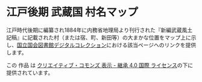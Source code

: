 # 江戸後期 武蔵国 村名マップ
江戸時代後期に編纂され1884年に内務省地理局より刊行された『新編武蔵風土記稿』に記載された村（または宿、町、新田等）の大まかな位置をマップ上に示し、[国立国会図書館デジタルコレクション](http://dl.ndl.go.jp/)における該当ページへのリンクを提供します。

この 作品 は [クリエイティブ・コモンズ 表示 - 継承 4.0 国際 ライセンス](href="http://creativecommons.org/licenses/by-sa/4.0/")の下に提供されています。

